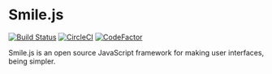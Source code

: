 # Smile.js
[![Build Status](https://travis-ci.org/AfterNetwork-smileycreations-Projects/Smile.js.svg?branch=develop)](https://travis-ci.org/AfterNetwork-smileycreations-Projects/Smile.js) [![CircleCI](https://circleci.com/gh/AfterNetwork-smileycreations-Projects/Smile.js/tree/develop.svg?style=svg)](https://circleci.com/gh/AfterNetwork-smileycreations-Projects/Smile.js/tree/develop) [![CodeFactor](https://www.codefactor.io/repository/github/afternetwork-smileycreations-projects/smile.js/badge)](https://www.codefactor.io/repository/github/afternetwork-smileycreations-projects/smile.js)

Smile.js is an open source JavaScript framework for making user interfaces, being simpler.
